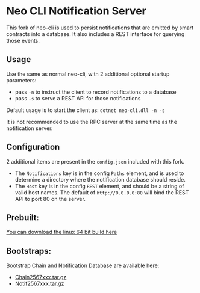 
# Neo CLI Notification Server

This fork of neo-cli is used to persist notifications that are emitted by smart contracts into a database.  It also includes a REST interface for querying those events.

## Usage

Use the same as normal neo-cli, with 2 additional optional startup parameters:
- pass `-n` to instruct the client to record notifications to a database
- pass `-s` to serve a REST API for those notifications

Default usage is to start the client as: `dotnet neo-cli.dll -n -s`

It is not recommended to use the RPC server at the same time as the notification server.

## Configuration
2 additional items are present in the `config.json` included with this fork. 
- The `Notifications` key is in the config `Paths` element, and is used to determine a directory where the notification database should reside. 
- The `Host` key is in the config `REST` element, and should be a string of valid host names.  The default of `http://0.0.0.0:80` will bind the REST API to port 80 on the server.

## Prebuilt:

[You can download the linux 64 bit build here](https://s3.us-east-2.amazonaws.com/cityofzion/neo-cli-notifications/NeoCliNotifications_2.7.6.1.b.zip)

## Bootstraps:

Bootstrap Chain and Notification Database are available here:

- [Chain2567xxx.tar.gz](https://s3.us-east-2.amazonaws.com/cityofzion/neo-cli-notifications/Chain2567xxx.tar.gz)
- [Notif2567xxx.tar.gz](https://s3.us-east-2.amazonaws.com/cityofzion/neo-cli-notifications/Notif2567xxx.tar.gz)
